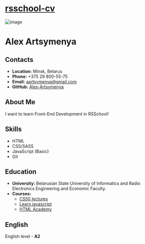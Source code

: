 # __[rsschool-cv](https://github.com/Alex-Artsymenya/rsschool-cv)__

![image](https://user-images.githubusercontent.com/92030921/147666992-7bb71aee-7bab-478a-8c55-7ec780c2dbc1.png)


# **Alex Artsymenya**


## __Contacts__
- __Location:__ Minsk, Belarus
- __Phone:__ +375 29 800-55-75
- __Email:__ aartsymenya@gmail.com
- __GitHub:__ [Alex-Artsymenya](https://github.com/Alex-Artsymenya)

## __About Me__
I want to learn Front-End Development in RSSchool!

## __Skills__
- HTML
- CSS/SASS
- JavaScript (Basic)
- Git

## __Education__ 
- __University:__ Belarusian State University of Informatics and Radio Electronics Engineering and Economic Faculty.
- __Courses:__
  - [CS50 lectures](https://www.youtube.com/channel/UCcabW7890RKJzL968QWEykA)
  - [Learn.javascript](https://learn.javascript.ru/)
  - [HTML Academy](https://www.htmlacademy.ru)
## __English__
English level - **A2**
